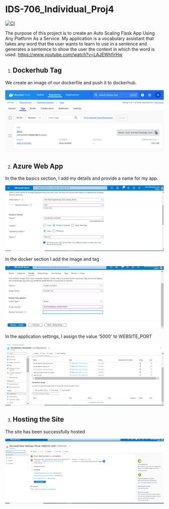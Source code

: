 # IDS-706_Individual_Proj4

[![CI](https://github.com/Antara999333/IDS-706_Proj1/actions/workflows/cicd.yml/badge.svg)](https://github.com/Antara999333/IDS-706_Proj1/actions/workflows/cicd.yml)



The purpose of this project is to create an Auto Scaling Flask App Using Any Platform As a Service. 
My application is a vocabulary assistant that takes any word that the user wants to learn to use in a sentence and generates a sentemce to show the user the context in which the word is used. 
https://www.youtube.com/watch?v=LAJEWhfirHw
1) ## Dockerhub Tag

We create an image of our dockerfile and push it to dockerhub.

![Alt Text](tag_pic.png)


2) ## Azure Web App


In the the basics section, I add my details and provide a name for my app.


![Alt Text](AZURE2.jpg.png)

In the docker section I add the image and tag


![Alt Text](AZURE1.JPG.png)



In the application settings, I assign the value '5000' to WEBSITE_PORT


![Alt Text](AZURE4.jpg.png)

3) ## Hosting the Site
The site has been successfully hosted


![Alt Text](AZURE3.jpg.png)



